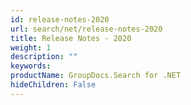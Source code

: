 ```yaml
---
id: release-notes-2020
url: search/net/release-notes-2020
title: Release Notes - 2020
weight: 1
description: ""
keywords: 
productName: GroupDocs.Search for .NET
hideChildren: False
---
```

